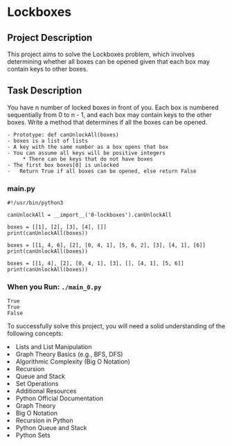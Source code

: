 # Lockboxes
## Project Description
This project aims to solve the Lockboxes problem, which involves determining whether all boxes can be opened given that each box may contain keys to other boxes.

## Task Description
You have n number of locked boxes in front of you. Each box is numbered sequentially from 0 to n - 1, and each box may contain keys to the other boxes. Write a method that determines if all the boxes can be opened.
```
- Prototype: def canUnlockAll(boxes)
- boxes is a list of lists
- A key with the same number as a box opens that box
- You can assume all keys will be positive integers
     * There can be keys that do not have boxes
- The first box boxes[0] is unlocked
-   Return True if all boxes can be opened, else return False
```

### main.py
```
#!/usr/bin/python3

canUnlockAll = __import__('0-lockboxes').canUnlockAll

boxes = [[1], [2], [3], [4], []]
print(canUnlockAll(boxes))

boxes = [[1, 4, 6], [2], [0, 4, 1], [5, 6, 2], [3], [4, 1], [6]]
print(canUnlockAll(boxes))

boxes = [[1, 4], [2], [0, 4, 1], [3], [], [4, 1], [5, 6]]
print(canUnlockAll(boxes))
```
### When you Run: `./main_0.py` <br>
```
True
True
False
```

To successfully solve this project, you will need a solid understanding of the following concepts:

<l><li>Lists and List Manipulation
<l><li>Graph Theory Basics (e.g., BFS, DFS)
<l><li>Algorithmic Complexity (Big O Notation)
<l><li>Recursion
<l><li>Queue and Stack
<l><li>Set Operations
<l><li>Additional Resources
<l><li>Python Official Documentation
<l><li>Graph Theory
<l><li>Big O Notation
<l><li>Recursion in Python
<l><li>Python Queue and Stack
<l><li>Python Sets